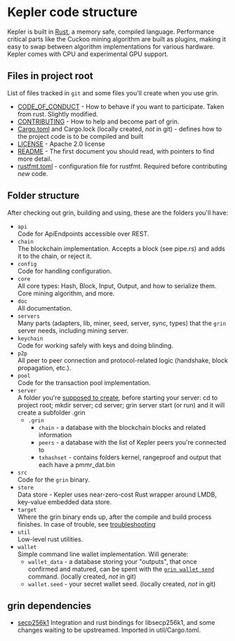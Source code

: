 # Kepler code structure

Kepler is built in [Rust](https://www.rust-lang.org/), a memory safe, compiled language. Performance critical parts like the Cuckoo mining algorithm are built as plugins, making it easy to swap between algorithm implementations for various hardware. Kepler comes with CPU and experimental GPU support.

## Files in project root

List of files tracked in `git` and some files you'll create when you use grin.

- [CODE_OF_CONDUCT](../CODE_OF_CONDUCT.md) - How to behave if you want to participate. Taken from rust. Slightly modified.
- [CONTRIBUTING](../CONTRIBUTING.md) - How to help and become part of grin.
- [Cargo.toml](../Cargo.toml) and Cargo.lock (locally created, _not_ in git) - defines how to the project code is to be compiled and built
- [LICENSE](../LICENSE) - Apache 2.0 license
- [README](../README.md) - The first document you should read, with pointers to find more detail.
- [rustfmt.toml](../rustfmt.toml) - configuration file for rustfmt. Required before contributing _new_ code.

## Folder structure

After checking out grin, building and using, these are the folders you'll have:

- `api`\
 Code for ApiEndpoints accessible over REST.
- `chain`\
 The blockchain implementation. Accepts a block (see pipe.rs) and adds it to the chain, or reject it.
- `config`\
 Code for handling configuration.
- `core`\
 All core types: Hash, Block, Input, Output, and how to serialize them. Core mining algorithm, and more.
- `doc`\
 All documentation.
- `servers`\
 Many parts (adapters, lib, miner, seed, server, sync, types) that the `grin` server needs, including mining server.
- `keychain`\
 Code for working safely with keys and doing blinding.
- `p2p`\
 All peer to peer connection and protocol-related logic (handshake, block propagation, etc.).
- `pool`\
 Code for the transaction pool implementation.
- `server`\
 A folder you're [supposed to create](build.md#running-a-node), before starting your server: cd to project root; mkdir server; cd server; grin server start (or run) and it will create a subfolder .grin
  - `.grin`
    - `chain` - a database with the blockchain blocks and related information
    - `peers` - a database with the list of Kepler peers you're connected to
    - `txhashset` - contains folders kernel, rangeproof and output that each have a pmmr_dat.bin
- `src`\
  Code for the `grin` binary.
- `store`\
  Data store - Kepler uses near-zero-cost Rust wrapper around LMDB, key-value embedded data store.
- `target`\
  Where the grin binary ends up, after the compile and build process finishes.
  In case of trouble, see [troubleshooting](https://github.com/mimblewimble/docs/wiki/Troubleshooting)
- `util`\
  Low-level rust utilities.
- `wallet`\
  Simple command line wallet implementation. Will generate:
  - `wallet_data` - a database storing your "outputs", that once confirmed and matured, can be spent with the [`grin wallet send`](wallet/usage.md) command. (locally created, *not* in git)
  - `wallet.seed` - your secret wallet seed. (locally created, *not* in git)

## grin dependencies

- [secp256k1](https://github.com/mimblewimble/rust-secp256k1-zkp)
  Integration and rust bindings for libsecp256k1, and some changes waiting to be upstreamed. Imported in util/Cargo.toml.
